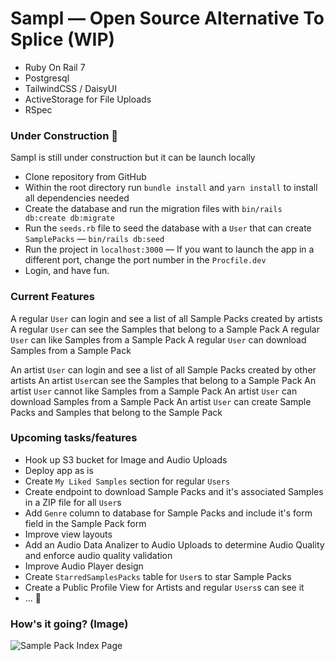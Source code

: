 # Sampl — Open Source Alternative To Splice (WIP)

- Ruby On Rail 7
- Postgresql
- TailwindCSS / DaisyUI
- ActiveStorage for File Uploads
- RSpec

### Under Construction 🚧

Sampl is still under construction but it can be launch locally

- Clone repository from GitHub
- Within the root directory run `bundle install` and `yarn install` to install all dependencies needed
- Create the database and run the migration files with `bin/rails db:create db:migrate`
- Run the `seeds.rb` file to seed the database with a `User` that can create `SamplePacks` — `bin/rails db:seed`
- Run the project in `localhost:3000` — If you want to launch the app in a different port, change the port number in the `Procfile.dev`
- Login, and have fun.

### Current Features

A regular `User` can login and see a list of all Sample Packs created by artists
A regular `User` can see the Samples that belong to a Sample Pack
A regular `User` can like Samples from a Sample Pack
A regular `User` can download Samples from a Sample Pack

An artist `User` can login and see a list of all Sample Packs created by other artists
An artist `User`can see the Samples that belong to a Sample Pack
An artist `User` cannot like Samples from a Sample Pack
An artist `User` can download Samples from a Sample Pack
An artist `User` can create Sample Packs and Samples that belong to the Sample Pack

### Upcoming tasks/features

- Hook up S3 bucket for Image and Audio Uploads
- Deploy app as is
- Create `My Liked Samples` section for regular `Users`
- Create endpoint to download Sample Packs and it's associated Samples in a ZIP file for all `User`s
- Add `Genre` column to database for Sample Packs and include it's form field in the Sample Pack form
- Improve view layouts
- Add an Audio Data Analizer to Audio Uploads to determine Audio Quality and enforce audio quality validation
- Improve Audio Player design
- Create `StarredSamplesPacks` table for `User`s to star Sample Packs
- Create a Public Profile View for Artists and regular `Users`s can see it
- ... 🚧

### How's it going? (Image)

![Sample Pack Index Page](https://user-images.githubusercontent.com/49796875/225950707-30cd331c-5ce7-4108-a0df-32be987375d3.png "Sample Pack Index Page")

